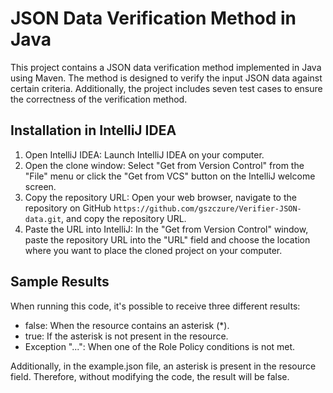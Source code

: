 # JSON Data Verification Method in Java

This project contains a JSON data verification method implemented in Java using Maven. The method is designed to verify the input JSON data against certain criteria. Additionally, the project includes seven test cases to ensure the correctness of the verification method.

## Installation in IntelliJ IDEA

1. Open IntelliJ IDEA: Launch IntelliJ IDEA on your computer.
2. Open the clone window: Select "Get from Version Control" from the "File" menu or click the "Get from VCS" button on the IntelliJ welcome screen.
3. Copy the repository URL: Open your web browser, navigate to the repository on GitHub `https://github.com/gszczure/Verifier-JSON-data.git`, and copy the repository URL.
4. Paste the URL into IntelliJ: In the "Get from Version Control" window, paste the repository URL into the "URL" field and choose the location where you want to place the cloned project on your computer.

## Sample Results

When running this code, it's possible to receive three different results:

- false: When the resource contains an asterisk (*). 
- true: If the asterisk is not present in the resource.
- Exception "...": When one of the Role Policy conditions is not met.

Additionally, in the example.json file, an asterisk is present in the resource field. Therefore, without modifying the code, the result will be false.
